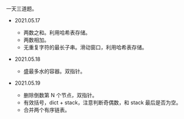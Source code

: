 一天三道题。

* 2021.05.17
  * 两数之和。利用哈希表存储。
  * 两数相加。
  * 无重复字符的最长子串。滑动窗口，利用哈希表存储。
* 2021.05.18
  * 盛最多水的容器。双指针。

* 2021.05.19
  * 删除倒数第 N 个节点，双指针。
  * 有效括号，dict + stack，注意判断奇偶数，和 stack 最后是否为空。
  * 合并两个有序链表。
